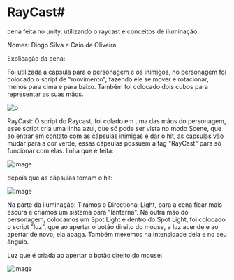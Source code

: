 # RayCast# 
cena feita no unity, utilizando o raycast e conceitos de iluminação.

Nomes: Diogo Silva e Caio de Oliveira

Explicação da cena:

Foi utilizada a cápsula para o personagem e os inimigos, no personagem foi colocado o script de "movimento", fazendo ele se mover e rotacionar, menos para cima e para baixo. Também foi colocado dois cubos para representar as suas mãos. 

![p](https://github.com/diogoodorta/Raycasthit/assets/101647390/cff60c54-4de9-448c-8de2-ccc556b2b058)

RayCast: O script do Raycast, foi colado em uma das mãos do personagem, esse script cria uma linha azul, que só pode ser vista no modo Scene, que ao entrar em contato com as cápsulas inimigas e dar o hit, as cápsulas vão mudar para a cor verde, essas cápsulas possuem a tag "RayCast" para só funcionar com elas.
linha que é feita:

![image](https://github.com/diogoodorta/RayCast/assets/101647390/c8c63ac2-19ae-4bee-b992-c41073cb18c6)



depois que as cápsulas tomam o hit:

![image](https://github.com/diogoodorta/RayCast/assets/101647390/a73258d2-cc1c-4686-87c7-ca7bb317343e)


Na parte da iluminação: Tiramos o Directional Light, para a cena ficar mais escura e criamos um sistema para "lanterna". Na outra mão do personagem, colocamos um Spot Light e dentro do Spot Light, foi colocado o script "luz", que ao apertar o botão direito do mouse, a luz acende e ao apertar de novo, ela apaga. Também mexemos na intensidade dela e no seu ângulo. 

Luz que é criada ao apertar o botão direito do mouse:

![image](https://github.com/diogoodorta/RayCast/assets/101647390/0489e3da-d586-42dc-95a2-72b79f5a14d6)

